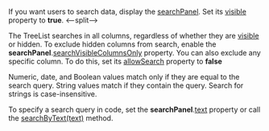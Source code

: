 If you want users to search data, display the [searchPanel](/Documentation/ApiReference/UI_Components/dxTreeList/Configuration/searchPanel/). Set its [visible](/Documentation/ApiReference/UI_Components/dxTreeList/Configuration/searchPanel/#visible) property to **true**.
<--split-->

The TreeList searches in all columns, regardless of whether they are [visible](/Documentation/ApiReference/UI_Components/dxTreeList/Configuration/columns/#visible) or hidden. To exclude hidden columns from search, enable the **searchPanel**.[searchVisibleColumnsOnly](/Documentation/ApiReference/UI_Components/dxTreeList/Configuration/searchPanel/#searchVisibleColumnsOnly) property. You can also exclude any specific column. To do this, set its [allowSearch](/Documentation/ApiReference/UI_Components/dxTreeList/Configuration/columns/#allowSearch) property to **false**

Numeric, date, and Boolean values match only if they are equal to the search query. String values match if they contain the query. Search for strings is case-insensitive.

To specify a search query in code, set the **searchPanel**.[text](/Documentation/ApiReference/UI_Components/dxTreeList/Configuration/searchPanel/#text) property or call the [searchByText(text)](/Documentation/ApiReference/UI_Components/dxTreeList/Methods/#searchByTexttext) method.
